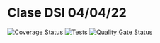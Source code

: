 # Clase DSI 04/04/22 
[![Coverage Status](https://coveralls.io/repos/github/ULL-ESIT-INF-DSI-2122/ull-esit-inf-dsi-21-22-prct09-filesystem-notes-app-AlvaroRGZ/badge.svg?branch=main)](https://coveralls.io/github/ULL-ESIT-INF-DSI-2122/ull-esit-inf-dsi-21-22-prct09-filesystem-notes-app-AlvaroRGZ?branch=main)
[![Tests](https://github.com/AlvaroRGZ/claseDSI/actions/workflows/node.js.yml/badge.svg)](https://github.com/AlvaroRGZ/claseDSI/actions/workflows/node.js.yml)
[![Quality Gate Status](https://sonarcloud.io/api/project_badges/measure?project=AlvaroRGZ_claseDSI&metric=alert_status)](https://sonarcloud.io/summary/new_code?id=AlvaroRGZ_claseDSI)
